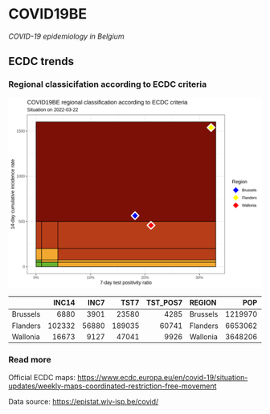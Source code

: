 
# COVID19BE

*COVID-19 epidemiology in Belgium*

## ECDC trends

### Regional classicifation according to ECDC criteria

![](COVID9BE-ecdc-trend.png)

|          |  INC14 |  INC7 |   TST7 | TST\_POS7 | REGION   |     POP | INC14\_RT |       PR7 |        GR |
| :------- | -----: | ----: | -----: | --------: | :------- | ------: | --------: | --------: | --------: |
| Brussels |   6880 |  3901 |  23580 |      4285 | Brussels | 1219970 |  563.9483 | 0.1817218 | 0.3094998 |
| Flanders | 102332 | 56880 | 189035 |     60741 | Flanders | 6653062 | 1538.1188 | 0.3213214 | 0.2514301 |
| Wallonia |  16673 |  9127 |  47041 |      9926 | Wallonia | 3648206 |  457.0191 | 0.2110074 | 0.2095150 |

### Read more

Official ECDC maps:
<https://www.ecdc.europa.eu/en/covid-19/situation-updates/weekly-maps-coordinated-restriction-free-movement>

Data source: <https://epistat.wiv-isp.be/covid/>
